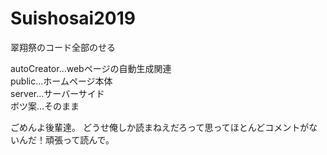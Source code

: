 # Suishosai2019
翠翔祭のコード全部のせる

autoCreator...webページの自動生成関連<br>
public...ホームページ本体<br>
server...サーバーサイド<br>
ボツ案...そのまま

ごめんよ後輩達。
どうせ俺しか読まねえだろって思ってほとんどコメントがないんだ！頑張って読んで。
